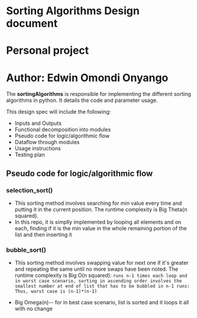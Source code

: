 # Sorting Algorithms Design document
# Personal project
# Author: Edwin Omondi Onyango



The **sortingAlgorithms** is responsible for implementing the different sorting algorithms in python.
It details the code and parameter usage.

This design spec will include the following: 

* Inputs and Outputs
* Functional decomposition into modules
* Pseudo code for logic/algorithmic flow
* Dataflow through modules
* Usage instructions
* Testing plan

## Pseudo code for logic/algorithmic flow

### selection_sort()
* This sorting method involves searching for min value every time and putting it in the current position. The runtime complexity is Big Theta(n squared).
* In this repo, it is simplly implemented by looping all elements and on each, finding if it is the min value in the whole remaining portion of the list and then inserting it

### bubble_sort()
* This sorting method involves swapping value for next one if it's greater and repeating the same until no more swaps have been noted. The runtime complexity is Big O(n squared): 
``` runs n-1 times each loop and in worst case scenario, sorting in ascending order involves the smallest number at end of list that has to be bubbled in n-1 runs: Thus, worst case is (n-1)*(n-1) ```

* Big Omega(n)-- for in best case scenario, list is sorted and it loops it all with no change
